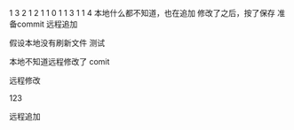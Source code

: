 ﻿1 3
2 1 2
1 1 0
1 1 3
1 1 4
本地什么都不知道，也在追加
修改了之后，按了保存
准备commit
远程追加



假设本地没有刷新文件
测试

本地不知道远程修改了
comit

远程修改







123

远程追加


